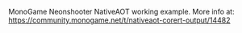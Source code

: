 MonoGame Neonshooter NativeAOT working example. More info at: https://community.monogame.net/t/nativeaot-corert-output/14482
